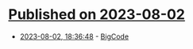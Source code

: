 # [Published on 2023-08-02](index.md)

* [2023-08-02, 18:36:48](https://lobste.rs/s/5xbsme/bigcode) - [BigCode](https://www.bigcode-project.org/docs/about/mission/)
